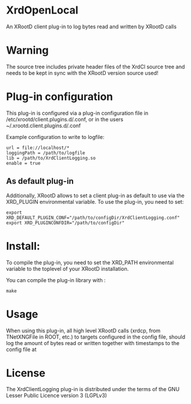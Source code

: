 # XrdOpenLocal 
An XRootD client plug-in to log bytes read and written by XRootD calls


# Warning
The source tree includes private header files of the XrdCl source tree and needs to be kept in sync with the XRootD version source used!

# Plug-in configuration

This plug-in is configured via a plug-in configuration file in /etc/xrootd/client.plugins.d/.conf, or in the users ~/.xrootd.client.plugins.d/.conf

Example configuration to write to logfile:
```shell
url = file://localhost/* 
loggingPath = /path/to/logfile
lib = /path/to/XrdClientLogging.so
enable = true
```
## As default plug-in

Additionally, XRootD allows to set a client plug-in as default to use via the XRD_PLUGIN environmental variable.
To use the plug-in, you need to set:

```shell
export XRD_DEFAULT_PLUGIN_CONF="/path/to/configDir/XrdClientLogging.conf"
export XRD_PLUGINCONFDIR="/path/to/configDir"
```

# Install:
To compile the plug-in, you need to set the XRD_PATH environmental variable to the toplevel of your XRootD installation.

You can compile the plug-in library with :
```shell
make
```

# Usage
When using this plug-in, all high level XRootD calls (xrdcp, from TNetXNGFile in ROOT, etc.) to targets configured in the config file, should log the amount of bytes read or written together with timestamps to the config file at 

# License
The XrdClientLogging plug-in is distributed under the terms of the GNU Lesser Public Licence version 3 (LGPLv3)
